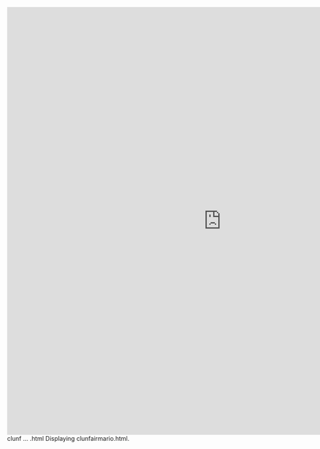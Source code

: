 
<html><head><base target="_blank"></head><body><div id="fr" data="<iframe width=&quot;1000px&quot; height=&quot;1000px&quot; src=&quot;https://images-opensocial.googleusercontent.com/gadgets/ifr?url=https://s3.amazonaws.com/production-assetsbucket-8ljvyr1xczmb/1ee20621-61bc-4ec8-a8ec-5e839c2e6edc%2Funfair-mario.xml&amp;container=ig&quot; frameborder=&quot;0&quot; allowfullscreen></iframe>"><iframe width="1000px" height="1000px" src="https://images-opensocial.googleusercontent.com/gadgets/ifr?url=https://s3.amazonaws.com/production-assetsbucket-8ljvyr1xczmb/1ee20621-61bc-4ec8-a8ec-5e839c2e6edc%2Funfair-mario.xml&amp;container=ig" frameborder="0" allowfullscreen=""></iframe></div>
clunf ... .html
Displaying clunfairmario.html.
